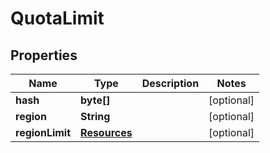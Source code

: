 

# QuotaLimit


## Properties

Name | Type | Description | Notes
------------ | ------------- | ------------- | -------------
**hash** | **byte[]** |  |  [optional]
**region** | **String** |  |  [optional]
**regionLimit** | [**Resources**](Resources.md) |  |  [optional]



